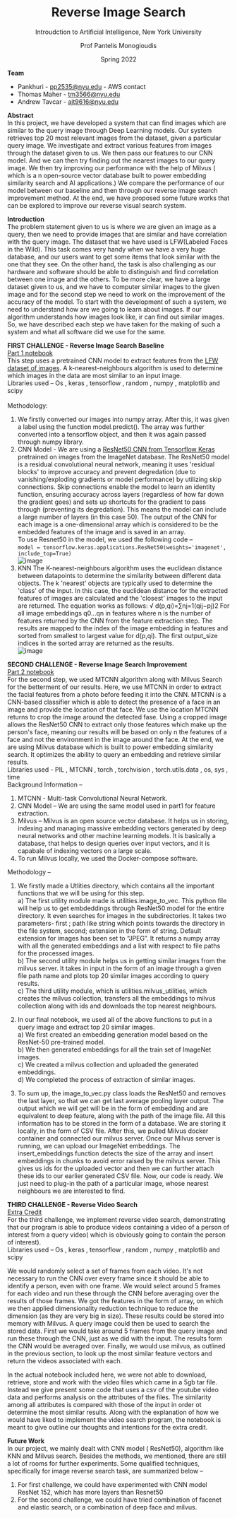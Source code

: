 
<h1 align="center">Reverse Image Search</h1>
<p align="center" style="margin-bottom: 2px;">Introudction to Artificial Intelligence, New York University</p>
<p align="center">Prof Pantelis Monogioudis</p>
<p align="center">Spring 2022</p>

**Team**<br>
- Pankhuri - pp2535@nyu.edu - AWS contact
- Thomas Maher - tm3566@nyu.edu
- Andrew Tavcar - ajt9616@nyu.edu

**Abstract**<br>
In this project, we have developed a system that can find images which are similar to the query image through Deep Learning models. Our system retrieves top 20 most relevant images from the dataset, given a particular query image. We investigate and extract various features from images through the dataset given to us. We then pass our features to our CNN model. And we can then try finding out the nearest images to our query image. We then try improving our performance with the help of Milvus ( which is a n open-source vector database built to power embedding similarity search and AI applications.) We compare the performance of our model between our baseline and then through our reverse image search improvement method. At the end, we have proposed some future works that can be explored to improve our reverse visual search system.<br>

**Introduction**<br>
The problem statement given to us is where we are given an image as a query, then we need to provide images that are similar and have correlation with the query image. The dataset that we have used is LFW(Labeled Faces in the Wild). This task comes very handy when we have a very huge database, and our users want to get some items that look similar with the one that they see. On the other hand, the task is also  challenging as our hardware and software should be able to distinguish and find correlation between one image and the others. To be more clear, we have a large dataset given to us, and we have to computer similar images to the given image and for the second step we need to work on the improvement of the accuracy of the model. To start with the development of such a system, we need to understand how are we going to learn about images. If our algorithm understands how images look like, ir can find out similar images. So, we have described each step we have taken for  the making of such a system and what all software did we use for the same.

**FIRST CHALLENGE - Reverse Image Search Baseline**<br>
<a href="https://github.com/ThomasMaher/NYU-AI-Project/blob/main/reverse_image_search_P1.ipynb">Part 1 notebook</a><br>
This step uses a pretrained CNN model to extract features from the <a href="http://vis-www.cs.umass.edu/lfw/">LFW dataset of images</a>. A k-nearest-neighbours algorithm is used to determine which images in the data are most similar to an input image.<br>
Libraries used – Os , keras , tensorflow , random , numpy , matplotlib and scipy
<br>
<br>
Methodology:
1) We firstly converted our images into numpy array. After this, it was given a label using the function model.predict(). The array was further converted into a tensorflow object, and then it was again passed through numpy library.<br>
2) CNN Model - We are using a <a href="https://www.tensorflow.org/api_docs/python/tf/keras/applications/resnet50/ResNet50">ResNet50 CNN from Tensorflow Keras</a> pretrained on images from the ImageNet database. The ResNet50 model is a residual convolutional neural network, meaning it uses 'residual blocks' to improve accuracy and prevent degredation (due to vanishing/exploding gradients or model performance) by utilizing skip connections. Skip connections enable the model to learn an identity function, ensuring accuracy across layers (regardless of how far down the gradient goes) and sets up shortcuts for the gradient to pass through (preventing its degredation). This means the model can include a large number of layers (in this case 50). The output of the CNN for each image is a one-dimensional array which is considered to be the embedded features of the image and is saved in an array.<br> To use Resnet50 in the model, we used the following code –<br>
`model = tensorflow.keras.applications.ResNet50(weights='imagenet', include_top=True)`<br>
![image](https://user-images.githubusercontent.com/26978629/166162211-17efac60-5912-411f-b4e7-20f4d29f6525.png)
3) KNN The K-nearest-neighbours algorithm uses the euclidean distance between datapoints to determine the similarity between different data objects. The k 'nearest' objects are typically used to determine the 'class' of the input. In this case, the euclidean distance for the extracted features of images are calculated and the 'closest' images to the input are returned.
The equation works as follows:
√ d(p,qi)=∑nj=1(qij−pj)2
For all image embeddings q0...qn in features where n is the number of features returned by the CNN from the feature extraction step.
The results are mapped to the index of the image embedding in features and sorted from smallest to largest value for d(p,qi). The first output_size indices in the sorted array are returned as the results.<br>
![image](https://user-images.githubusercontent.com/26978629/166162283-8cd0c67f-ad7e-4d0b-871e-8a0af42f9917.png)

**SECOND CHALLENGE - Reverse Image Search Improvement**<br>
<a href=''>Part 2 notebook</a><br>
For the second step, we used MTCNN algorithm along with Milvus Search for the betterment of our results. Here, we use MTCNN in order to extract the facial features from a photo before feeding it into the CNN. MTCNN is a CNN-based classifier which is able to detect the presence of a face in an image and provide the location of that face. We use the location MTCNN returns to crop the image around the detected fase. Using a cropped image allows the ResNet50 CNN to extract only those features which make up the person's face, meaning our results will be based on only n the features of a face and not the environment in the image around the face. At the end, we are using Milvus database which is built to power embedding similarity search. It optimizes the ability to query an embedding and retrieve similar results.<br>
Libraries used -  PIL , MTCNN , torch , torchvision , torch.utils.data , os, sys , time
<br>
Background Information – <br>
1)	MTCNN - Multi-task Convolutional Neural Network.
2)	CNN Model – We are using the same model used in part1 for feature extraction.
3)	Milvus – Milvus is an open source vector database. It helps us in storing, indexing and managing massive embedding vectors generated by deep neural networks and other machine learning models. It is basically a database, that helps to design queries over input vectors, and it is capabale of indexing vectors on a large scale.
4)	To run Milvus locally, we used the Docker-compose software.

Methodology – 
1)	We firstly made a Utlities directory, which contains all the important functions that we will be using for this step.<br>
  a)	The first utility module made is utilities.image_to_vec. This python file will help us to get embdeddings through ResNet50 model for the    entire directory. It even searches for images in the subdirectories. It takes two parameters- first ; path like string which points towards   the directory in the file system, second; extension in the form of string. Default extension for images has been set to “JPEG”. It returns a    numpy array with all the generated embeddings and a list with respect to file paths for the processed images. <br>
  b)	The second utility module helps us in getting similar images from the milvus server. It takes in input in the form of an image through a    given file path name and plots top 20 similar images according to query results.<br>
  c)	The third utility module, which is utilities.milvus_utilities, which creates the milvus collection, transfers all the embeddings to       milvus collection along with ids and downloads the top nearest neighbours.<br>

2)	In our final notebook, we used all of the above functions to put in a query image and extract top 20 similar images.<br>
a)	We first created an embedding generation model based on the ResNet-50 pre-trained model.<br>
b)	We then generated embeddings for all the train set of ImageNet images.<br>
c)	We created a milvus collection and uploaded the generated embeddings.<br>
d)	We completed the process of extraction of similar images.
3) To sum up, the image_to_vec.py class loads the ResNet50 and removes the last layer, so that we can get last average pooling layer output. The output which we will get will be in the form of embedding and are equivalent to deep feature, along with the path of the image file. All this information has to be stored in the form of a database. We are storing it locally, in the form of CSV file. After this, we pulled Milvus docker container and connected our milvus server. Once our Milvus server is running, we can upload our ImageNet embeddings. The insert_embeddings function detects the size of the array and insert embeddings in chunks to avoid error raised by the milvus server. This gives us ids for the uploaded vector and then we can further attach these ids to our earlier generated CSV file. Now, our code is ready. We just need to plug-in the path of a particular image, whose nearest neighbours we are interested to find.

**THIRD CHALLENGE - Reverse Video Search**<br>
<a href="https://github.com/ThomasMaher/NYU-AI-Project/blob/main/ExtraCreditQuestion.ipynb">Extra Credit</a><br>
For the third challenge, we implement reverse video search, demonstrating that our program is able to produce videos containing a video of a person of interest from a query video( which is obviously going to contain the person of interest).<br>
Libraries used – Os , keras , tensorflow , random , numpy , matplotlib and scipy<br>

We would randomly select a set of frames from each video. It's not necessary to run the CNN over every frame since it should be able to identify a person, even with one frame. We would select around 5 frames for each video and run these through the CNN before averaging over the results of those frames. We got the features in the form of array, on which we then applied dimensionality reduction technique to reduce the dimension (as they are very big in size). These results could be stored into memory with Milvus. A query image could then be used to search the stored data. First we would take around 5 frames from the query image and run these through the CNN, just as we did with the input. The results form the CNN would be averaged over. Finally, we would use milvus, as outlined in the previous section, to look up the most similar feature vectors and return the videos associated with each.<br>

In the actual notebook included here, we were not able to download, retrieve, store and work with the video files which came in a 5gb tar file. Instead we give present some code that uses a csv of the youtube video data and performs analysis on the attributes of the files. The similarity among all attributes is compared with those of the input in order ot determine the most similar results. Along with the explanation of how we would have liked to implement the video search program, the notebook is meant to give outline our thoughts and intentions for the extra credit.<br>

**Future Work**<br>
In our project, we mainly dealt with CNN model ( ResNet50), algorithm like KNN and Milvus search. Besides the methods, we mentioned, there are still a lot of rooms for further experiments. Some qualified techniques, specifically for image reverse search task, are summarized below –
1)	For first challenge, we could have experimented with CNN model ResNet 152, which has more layers than Resnet50
2)	For the second challenge, we could have tried  combination of facenet and elastic search, or a combination of deep face and milvus.



